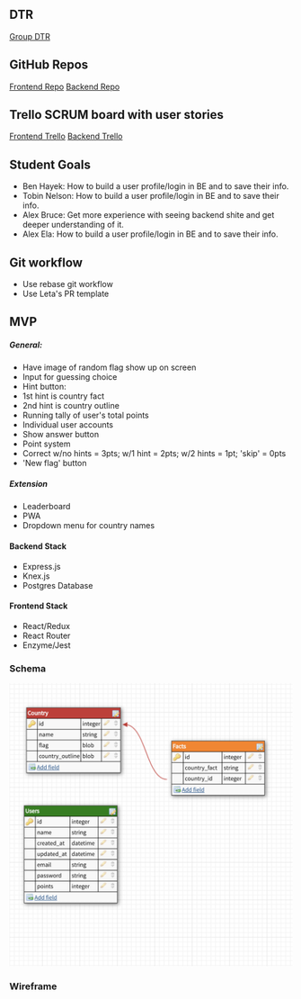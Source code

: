 ## DTR
[Group DTR]('assets/Cross_Pollination_DTR_Memo.md')

## GitHub Repos
[Frontend Repo](https://github.com/alexanderela/cross_pollination_frontend)
[Backend Repo](https://github.com/Tobin-jn/Flags-Backend)

## Trello SCRUM board with user stories
[Frontend Trello](https://trello.com/b/ppUdNp6Q/cross-pollination-fe)
[Backend Trello](https://trello.com/b/4U7aCk62/flagz4u-gang)

## Student Goals
* Ben Hayek: How to build a user profile/login in BE and to save their info.
* Tobin Nelson: How to build a user profile/login in BE and to save their info.
* Alex Bruce: Get more experience with seeing backend shite and get deeper understanding of it.
* Alex Ela: How to build a user profile/login in BE and to save their info.

## Git workflow
* Use rebase git workflow
* Use Leta's PR template

## MVP

##### General:
* Have image of random flag show up on screen
* Input for guessing choice
* Hint button:
* 1st hint is country fact
* 2nd hint is country outline
* Running tally of user's total points
* Individual user accounts
* Show answer button
* Point system
* Correct w/no hints = 3pts; w/1 hint = 2pts; w/2 hints = 1pt; 'skip' = 0pts
* 'New flag' button

##### Extension
* Leaderboard
* PWA
* Dropdown menu for country names

#### Backend Stack
* Express.js
* Knex.js
* Postgres Database

#### Frontend Stack
* React/Redux
* React Router
* Enzyme/Jest

### Schema
<img src='assets/schema.png' alt='Wireframe' width='700' >

### Wireframe

